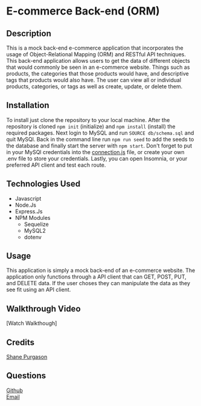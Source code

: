 # E-commerce Back-end (ORM)

## Description
This is a mock back-end e-commerce application that incorporates the usage of Object-Relational Mapping (ORM) and RESTful API techniques. This back-end application allows users to get the data of different objects that would commonly be seen in an e-commerce website. Things such as products, the categories that those products would have, and descriptive tags that products would also have. The user can view all or individual products, categories, or tags as well as create, update, or delete them.

## Installation
To install just clone the repository to your local machine. After the repository is cloned `npm init` (initialize) and `npm install` (install) the required packages. Next login to MySQL and run `SOURCE db/schema.sql` and quit MySQl. Back in the command line run `npm run seed` to add the seeds to the database and finally start the server with `npm start`. Don't forget to put in your MySQl credentials into the [connection.js](config/connection.js) file, or create your own .env file to store your credentials. Lastly, you can open Insomnia, or your preferred API client and test each route. 

## Technologies Used
<ul>
  <li>Javascript</li>
  <li>Node.Js</li>
  <li>Express.Js</li>
  <li>NPM Modules
  <ul>
  <li>Sequelize</li>
  <li>MySQL2</li>
  <li>dotenv</li>
  </ul>
  </ul>

## Usage
This application is simply a mock back-end of an e-commerce website. The application only functions through a API client that can GET, POST, PUT, and DELETE data. If the user choses they can manipulate the data as they see fit using an API client. 

## Walkthrough Video
[Watch Walkthough] 

## Credits
[Shane Purgason](https://github.com/spurgason)

## Questions
  [Github](https://github.com/spurgason) <br>
  [Email](mailto:shanepurgason.98@gmail.com)